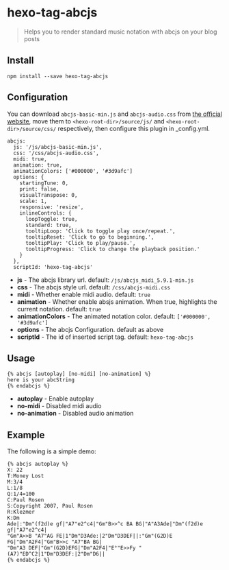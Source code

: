 # hexo-tag-abcjs

> Helps you to render standard music notation with abcjs on your blog posts

## Install

```
npm install --save hexo-tag-abcjs
```

## Configuration

You can download `abcjs-basic-min.js` and `abcjs-audio.css` from [the official website](https://www.abcjs.net/), move them to `<hexo-root-dir>/source/js/` and `<hexo-root-dir>/source/css/` respectively, then configure this plugin in _config.yml.

```
abcjs:
  js: '/js/abcjs-basic-min.js',
  css: '/css/abcjs-audio.css',
  midi: true,
  animation: true,
  animationColors: ['#000000', '#3d9afc']
  options: {
    startingTune: 0,
    print: false,
    visualTranspose: 0,
    scale: 1,
    responsive: 'resize',
    inlineControls: {
      loopToggle: true,
      standard: true,
      tooltipLoop: 'Click to toggle play once/repeat.',
      tooltipReset: 'Click to go to beginning.',
      tooltipPlay: 'Click to play/pause.',
      tooltipProgress: 'Click to change the playback position.'
    }
  },
  scriptId: 'hexo-tag-abcjs'
```


* **js** - The abcjs library url. default: `/js/abcjs_midi_5.9.1-min.js`
* **css** - The abcjs style url. default: `/css/abcjs-midi.css`
* **midi** - Whether enable midi audio. default: `true`
* **animation** - Whether enable absjs animation. When true, highlights the current notation. default: `true`
* **animationColors** - The animated notation color. default: `['#000000', '#3d9afc']`
* **options** - The abcjs Configuration. default as above
* **scriptId** - The id of inserted script tag. default: `hexo-tag-abcjs`

## Usage

```
{% abcjs [autoplay] [no-midi] [no-animation] %}
here is your abcString
{% endabcjs %}
```

* **autoplay** - Enable autoplay
* **no-midi** - Disabled midi audio
* **no-animation** - Disabled audio animation

## Example

The following is a simple demo:

```
{% abcjs autoplay %}
X: 22
T:Money Lost
M:3/4
L:1/8
Q:1/4=100
C:Paul Rosen
S:Copyright 2007, Paul Rosen
R:Klezmer
K:Dm
Ade|:"Dm"(f2d)e gf|"A7"e2^c4|"Gm"B>>^c BA BG|"A"A3Ade|"Dm"(f2d)e gf|"A7"e2^c4|
"Gm"A>>B "A7"AG FE|1"Dm"D3Ade:|2"Dm"D3DEF||:"Gm"(G2D)E FG|"Dm"A2F4|"Gm"B>>c "A7"BA BG|
"Dm"A3 DEF|"Gm"(G2D)EFG|"Dm"A2F4|"E°"E>>Fy "(A7)"ED^C2|1"Dm"D3DEF:|2"Dm"D6||
{% endabcjs %}
```